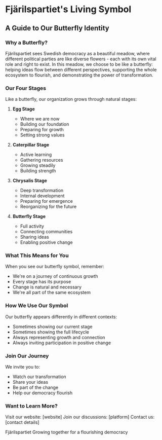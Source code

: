 # Fjärilspartiet's Living Symbol
## A Guide to Our Butterfly Identity

### Why a Butterfly?

Fjärilspartiet sees Swedish democracy as a beautiful meadow, where different political parties are like diverse flowers - each with its own vital role and right to exist. In this meadow, we choose to be like a butterfly: helping ideas flow between different perspectives, supporting the whole ecosystem to flourish, and demonstrating the power of transformation.

### Our Four Stages

Like a butterfly, our organization grows through natural stages:

1. **Egg Stage**
   - Where we are now
   - Building our foundation
   - Preparing for growth
   - Setting strong values

2. **Caterpillar Stage**
   - Active learning
   - Gathering resources
   - Growing steadily
   - Building strength

3. **Chrysalis Stage**
   - Deep transformation
   - Internal development
   - Preparing for emergence
   - Reorganizing for the future

4. **Butterfly Stage**
   - Full activity
   - Connecting communities
   - Sharing ideas
   - Enabling positive change

### What This Means for You

When you see our butterfly symbol, remember:
- We're on a journey of continuous growth
- Every stage has its purpose
- Change is natural and necessary
- We're all part of the same ecosystem

### How We Use Our Symbol

Our butterfly appears differently in different contexts:
- Sometimes showing our current stage
- Sometimes showing the full lifecycle
- Always representing growth and connection
- Always inviting participation in positive change

### Join Our Journey

We invite you to:
- Watch our transformation
- Share your ideas
- Be part of the change
- Help our democracy flourish

### Want to Learn More?

Visit our website: [website]
Join our discussions: [platform]
Contact us: [contact details]

Fjärilspartiet
Growing together for a flourishing democracy
